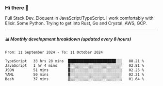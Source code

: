 ### Hi there 👋

Full Stack Dev. Eloquent in JavaScript/TypeScript. I work comfortably with Elixir. Some Python. Trying to get into Rust, Go and Crystal. AWS, GCP.

***

##### 📊 Monthly development breakdown (updated every 8 hours)

<!--START_SECTION:waka-->

```txt
From: 11 September 2024 - To: 11 October 2024

TypeScript   33 hrs 28 mins  ██████████████████████░░░   88.21 %
JavaScript   1 hr 4 mins     ▓░░░░░░░░░░░░░░░░░░░░░░░░   02.81 %
JSON         51 mins         ▓░░░░░░░░░░░░░░░░░░░░░░░░   02.25 %
YAML         50 mins         ▓░░░░░░░░░░░░░░░░░░░░░░░░   02.21 %
Bash         37 mins         ▒░░░░░░░░░░░░░░░░░░░░░░░░   01.64 %
```

<!--END_SECTION:waka-->
